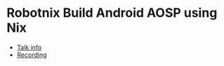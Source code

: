 # Robotnix Build Android AOSP using Nix

* [Talk info]()
* [Recording](https://www.youtube.com/watch?v=tj8t0aRaUro)

